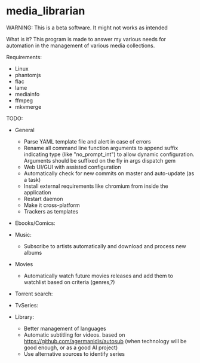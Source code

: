# media_librarian

WARNING: This is a beta software. It might not works as intended

What is it?
This program is made to answer my various needs for automation in the management of various media collections.

Requirements:
* Linux
* phantomjs
* flac
* lame
* mediainfo
* ffmpeg
* mkvmerge

TODO:
* General
    * Parse YAML template file and alert in case of errors
    * Rename all command line function arguments to append suffix indicating type (like "no_prompt_int") to allow dynamic configuration. Arguments should be suffixed on the fly in args dispatch gem
    * Web UI/GUI with assisted configuration
    * Automatically check for new commits on master and auto-update (as a task)
    * Install external requirements like chromium from inside the application
    * Restart daemon
    * Make it cross-platform
    * Trackers as templates
    
* Ebooks/Comics:
    
* Music:
    * Subscribe to artists automatically and download and process new albums
    
* Movies
    * Automatically watch future movies releases and add them to watchlist based on criteria (genres,?)

* Torrent search:
    
* TvSeries:
    
* Library:
    * Better management of languages
    * Automatic subtitling for videos. based on https://github.com/agermanidis/autosub (when technology will be good enough, or as a good AI project)
    * Use alternative sources to identify series